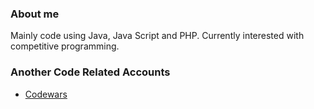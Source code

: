 ### About me
Mainly code using Java, Java Script and PHP. Currently interested with competitive programming.

### Another Code Related Accounts
- [Codewars](https://www.codewars.com/users/panteraa)
